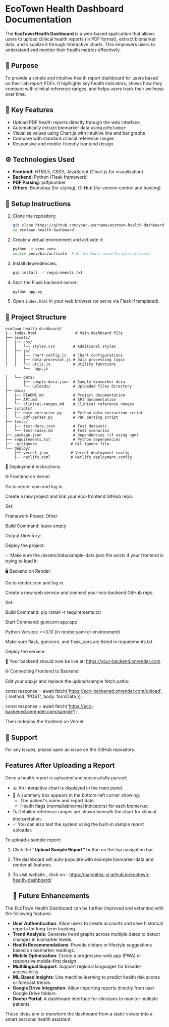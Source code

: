 # EcoTown Health Dashboard Documentation

The **EcoTown Health Dashboard** is a web-based application that allows users to upload clinical health reports (in PDF format), extract biomarker data, and visualize it through interactive charts. This empowers users to understand and monitor their health metrics effectively.

## 📌 Purpose

To provide a simple and intuitive health report dashboard for users based on their lab report PDFs. It highlights key health indicators, shows how they compare with clinical reference ranges, and helps users track their wellness over time.

## 🧩 Key Features

- Upload PDF health reports directly through the web interface
- Automatically extract biomarker data using `pdfplumber`
- Visualize values using Chart.js with intuitive line and bar graphs
- Compare with standard clinical reference ranges
- Responsive and mobile-friendly frontend design

## ⚙️ Technologies Used

- **Frontend**: HTML5, CSS3, JavaScript (Chart.js for visualization)
- **Backend**: Python (Flask framework)
- **PDF Parsing**: pdfplumber
- **Others**: Bootstrap (for styling), GitHub (for version control and hosting)

## 🔧 Setup Instructions

1. Clone the repository:
   ```bash
   git clone https://github.com/your-username/ecotown-health-dashboard.git
   cd ecotown-health-dashboard
   ```

2. Create a virtual environment and activate it:
   ```bash
   python -m venv venv
   source venv/bin/activate  # On Windows: venv\Scripts\activate
   ```

3. Install dependencies:
   ```bash
   pip install -r requirements.txt
   ```

4. Start the Flask backend server:
   ```bash
   python app.py
   ```

5. Open `index.html` in your web browser (or serve via Flask if templated).

## 📁 Project Structure

```
ecotown-health-dashboard/
├── index.html                 # Main dashboard file
├── assets/
│   ├── css/
│   │   └── styles.css        # Additional styles
│   ├── js/
│   │   ├── chart-config.js   # Chart configurations
│   │   ├── data-processor.js # Data processing logic
│   │   └── utils.js          # Utility functions
        └──  app.js            
                  
│   └── data/
│       ├── sample-data.json  # Sample biomarker data
│       └── uploads/          # Uploaded files directory
├── docs/
│   ├── README.md             # Project documentation
│   ├── API.md                # API documentation
│   └── clinical-ranges.md    # Clinical reference ranges
├── scripts/
│   ├── data-extractor.py     # Python data extraction script
│   └── pdf-parser.py         # PDF parsing script
├── tests/
│   ├── test-data.json        # Test datasets
│   └── test-cases.md         # Test scenarios
├── package.json              # Dependencies (if using npm)
├── requirements.txt          # Python dependencies
├── .gitignore               # Git ignore file
└── deploy/
    ├── vercel.json          # Vercel deployment config
    ├── netlify.toml         # Netlify deployment config

```
🚀 Deployment Instructions

🌐 Frontend on Vercel

Go to vercel.com and log in.

Create a new project and link your eco-frontend GitHub repo.

Set:

Framework Preset: Other

Build Command: leave empty

Output Directory: .

Deploy the project.

✅ Make sure the /assets/data/sample-data.json file exists if your frontend is trying to load it.

🖥️ Backend on Render

Go to render.com and log in.

Create a new web service and connect your eco-backend GitHub repo.

Set:

Build Command: pip install -r requirements.txt

Start Command: gunicorn app:app

Python Version: >=3.10 (in render.yaml or environment)

Make sure flask, gunicorn, and flask_cors are listed in requirements.txt

Deploy the service.

🔁 Your backend should now be live at: https://your-backend.onrender.com

🌐 Connecting Frontend to Backend

Edit your app.js and replace the upload/sample fetch paths:

const response = await fetch('https://eco-backened.onrender.com/upload', {
  method: 'POST',
  body: formData
});

const response = await fetch('https://eco-backened.onrender.com/sample');

Then redeploy the frontend on Vercel.


## 🙋 Support

For any issues, please open an issue on the GitHub repository.

## Features After Uploading a Report

Once a health report is uploaded and successfully parsed:
- 📊 An interactive chart is displayed in the main panel.
- 📌 A summary box appears in the bottom-left corner showing:
  - The patient's name and report date.
  - Health flags (normal/abnormal indicators) for each biomarker.
- 🔍 Detailed reference ranges are shown beneath the chart for clinical interpretation.
- ✅ You can also test the system using the built-in sample report uploader.

To upload a sample report:
1. Click the **"Upload Sample Report"** button on the top navigation bar.
2. The dashboard will auto-populate with example biomarker data and render all features.

3. To visit website , click on - https://harshitha-yj.github.io/ecotown-health-dashboard/

   ## 🔮 Future Enhancements

The EcoTown Health Dashboard can be further improved and extended with the following features:

- **User Authentication**: Allow users to create accounts and save historical reports for long-term tracking.
- **Trend Analysis**: Generate trend graphs across multiple dates to detect changes in biomarker levels.
- **Health Recommendations**: Provide dietary or lifestyle suggestions based on biomarker readings.
- **Mobile Optimization**: Create a progressive web app (PWA) or responsive mobile-first design.
- **Multilingual Support**: Support regional languages for broader accessibility.
- **ML-Based Insights**: Use machine learning to predict health risk scores or forecast trends.
- **Google Drive Integration**: Allow importing reports directly from user Google Drive folders.
- **Doctor Portal**: A dashboard interface for clinicians to monitor multiple patients.

These ideas aim to transform the dashboard from a static viewer into a smart personal health assistant.
